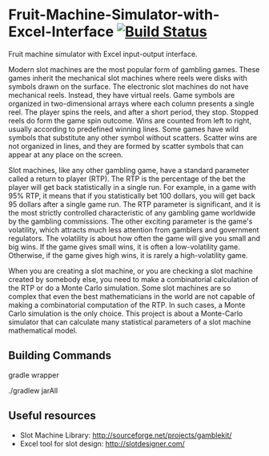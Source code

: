 # Fruit-Machine-Simulator-with-Excel-Interface [![Build Status](https://travis-ci.org/VelbazhdSoftwareLLC/Fruit-Machine-Simulator-with-Excel-Interface.svg?branch=master)](https://travis-ci.org/VelbazhdSoftwareLLC/Fruit-Machine-Simulator-with-Excel-Interface) 

Fruit machine simulator with Excel input-output interface.

Modern slot machines are the most popular form of gambling games. These games inherit the mechanical slot machines where reels were disks with symbols drawn on the surface. The electronic slot machines do not have mechanical reels. Instead, they have virtual reels. Game symbols are organized in two-dimensional arrays where each column presents a single reel. The player spins the reels, and after a short period, they stop. Stopped reels do form the game spin outcome. Wins are counted from left to right, usually according to predefined winning lines. Some games have wild symbols that substitute any other symbol without scatters. Scatter wins are not organized in lines, and they are formed by scatter symbols that can appear at any place on the screen.

Slot machines, like any other gambling game, have a standard parameter called a return to player (RTP). The RTP is the percentage of the bet the player will get back statistically in a single run. For example, in a game with 95% RTP, it means that if you statistically bet 100 dollars, you will get back 95 dollars after a single game run. The RTP parameter is significant, and it is the most strictly controlled characteristic of any gambling game worldwide by the gambling commissions. The other exciting parameter is the game's volatility, which attracts much less attention from gamblers and government regulators. The volatility is about how often the game will give you small and big wins. If the game gives small wins, it is often a low-volatility game. Otherwise, if the game gives high wins, it is rarely a high-volatility game. 

When you are creating a slot machine, or you are checking a slot machine created by somebody else, you need to make a combinatorial calculation of the RTP or do a Monte Carlo simulation. Some slot machines are so complex that even the best mathematicians in the world are not capable of making a combinatorial computation of the RTP. In such cases, a Monte Carlo simulation is the only choice. This project is about a Monte-Carlo simulator that can calculate many statistical parameters of a slot machine mathematical model. 

## Building Commands

gradle wrapper

./gradlew jarAll

## Useful resources

- Slot Machine Library: http://sourceforge.net/projects/gamblekit/
- Excel tool for slot design: http://slotdesigner.com/
